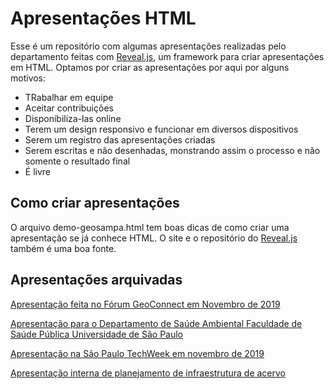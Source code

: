 # Apresentações HTML

Esse é um repositório com algumas apresentações realizadas pelo departamento feitas com [Reveal.js](http://revealjs.com/), um framework para criar apresentações em HTML.
Optamos por criar as apresentações por aqui por alguns motivos:
- TRabalhar em equipe
- Aceitar contribuições
- Disponibiliza-las online
- Terem um design responsivo e funcionar em diversos dispositivos
- Serem um registro das apresentações criadas
- Serem escritas e não desenhadas, monstrando assim o processo e não somente o resultado final
- É livre

## Como criar apresentações

O arquivo demo-geosampa.html tem boas dicas de como criar uma apresentação se já conhece HTML. O site e o repositório do [Reveal.js](http://revealjs.com/) também é uma boa fonte. 

## Apresentações arquivadas

[Apresentação feita no Fórum GeoConnect em Novembro de 2019](https://geoinfo-smdu.github.io/apresentacoes/geosampa-geoconnectplus-nov-2019.html)

[Apresentação para o Departamento de Saúde Ambiental Faculdade de Saúde Pública Universidade de São Paulo](https://geoinfo-smdu.github.io/apresentacoes/geosampa-fsp-usp-nov-2019.html)

[Apresentação na São Paulo TechWeek em novembro de 2019](https://geoinfo-smdu.github.io/apresentacoes/geosampa-techweek-nov-2019.html)

[Apresentação interna de planejamento de infraestrutura de acervo](https://geoinfo-smdu.github.io/apresentacoes/geoinfo-acervo-2020.html)

